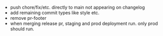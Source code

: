 - push chore/fix/etc. directly to main not appearing on changelog
- add remaining commit types like style etc.
- remove pr-footer
- when merging release pr, staging and prod deployment run. only prod should run.

